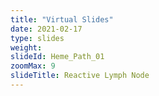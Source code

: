 ```yaml
---
title: "Virtual Slides"
date: 2021-02-17
type: slides
weight:
slideId: Heme_Path_01
zoomMax: 9
slideTitle: Reactive Lymph Node
---
```

